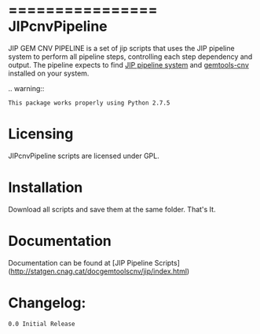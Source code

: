 ================
 JIPcnvPipeline
================

JIP GEM CNV PIPELINE is a set of jip scripts that uses the JIP pipeline system to perform all pipeline steps, controlling each step dependency and output. 
The pipeline expects to find [JIP pipeline system](https://github.com/thasso/pyjip) and [gemtools-cnv](https://github.com/MarcosFernandez/gemtols-cnv) installed on your system.


.. warning:: 
    
    This package works properly using Python 2.7.5


Licensing
=========

JIPcnvPipeline scripts are licensed under GPL.

Installation
============

Download all scripts and save them at the same folder. That's It.


Documentation
=============

Documentation can be found at [JIP Pipeline Scripts] (http://statgen.cnag.cat/docgemtoolscnv/jip/index.html)


Changelog:
==========

    0.0 Initial Release  



